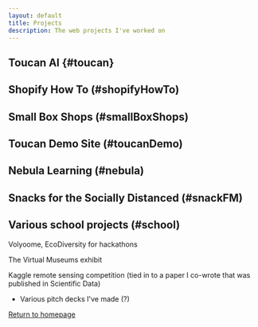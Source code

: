```yaml
---
layout: default
title: Projects
description: The web projects I've worked on
---
```


## Toucan AI {#toucan}

## Shopify How To (#shopifyHowTo)

## Small Box Shops (#smallBoxShops)

## Toucan Demo Site (#toucanDemo)

## Nebula Learning (#nebula)

## Snacks for the Socially Distanced (#snackFM)

## Various school projects (#school)

Volyoome, EcoDiversity for hackathons

The Virtual Museums exhibit

Kaggle remote sensing competition (tied in to a paper I co-wrote that was published in Scientific Data)

- Various pitch decks I've made (?)

[Return to homepage](../)

